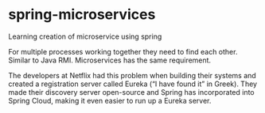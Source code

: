 # spring-microservices
Learning creation of microservice using spring

For multiple processes working together they need to find each other. Similar to Java RMI. Microservices has the same requirement.

The developers at Netflix had this problem when building their systems and created a registration server called Eureka (“I have found it” in Greek). They made their discovery server open-source and Spring has incorporated into Spring Cloud, making it even easier to run up a Eureka server. 
